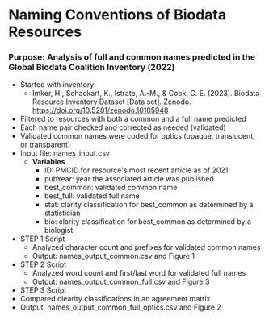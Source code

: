 # Naming Conventions of Biodata Resources

### Purpose: Analysis of full and common names predicted in the Global Biodata Coalition Inventory (2022)
  * Started with inventory:
     * Imker, H., Schackart, K., Istrate, A.-M., & Cook, C. E. (2023). Biodata Resource Inventory Dataset [Data set]. Zenodo. https://doi.org/10.5281/zenodo.10105948
  * Filtered to resources with both a common and a full name predicted
  * Each name pair checked and corrected as needed (validated)
  * Validated common names were coded for optics (opaque, translucent, or transparent) 
  * Input file: names_input.csv
     * **Variables**
       * ID: PMCID for resource's most recent article as of 2021
       * pubYear: year the associated article was published
       * best_common: validated common name 
       * best_full: validated full name
       * stat: clarity classification for best_common as determined by a statistician
       * bio: clarity classification for best_common as determined by a biologist
  * STEP 1 Script
    * Analyzed character count and prefixes for validated common names
    * Output: names_output_common.csv and Figure 1
  * STEP 2 Script
    * Analyzed word count and first/last word for validated full names
    * Output: names_output_common_full.csv and Figure 3
  * STEP 3 Script
   * Compared clearity classifications in an agreement matrix
   * Output: names_output_common_full_optics.csv and Figure 2

